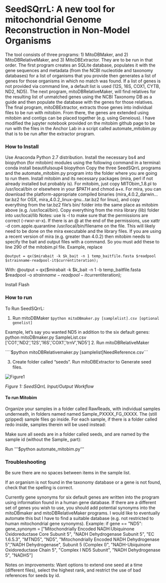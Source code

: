 SeedSQrrL: A new tool for mitochondrial Genome Reconstruction in Non-Model Organisms
====================================================================================
The tool consists of three programs: 1) MitoDBMaker, and 2) MitoDBRelativeMaker, and 3) MitoDBExtractor. They are to be run in that order. The first program creates an SQLite database, populates it with the gene sequences and metadata (from the NCBI nucleotide and taxonomy databases) for a list of organisms that you provide then generates a list of genes for those organisms in which no match was found. If a list of genes is not provided via command line, a default list is used (12S, 16S, COX1, CYTB, ND2, ND5).
The next program, mitoDBRelativeMaker, will find relatives for the resulting list of unmatched genes using the NCBI Taxonomy DB as a guide and then populate the database with the genes for those relatives. The final program, mitoDBExtractor, extracts those genes into individual files to be run with mitobim. From there, the genes are extended using mitobim and contigs can be placed together (e.g. using Geneious). I have modified the jupyter notebook provided on the mitobim github page to be run with the files in the Anchor Lab in a script called automate_mitobim.py that is to be run after the extractor program.


### How to Install

Use Anaconda Python 2.7 distribution. Install the necessary bs4 and biopython (for mitobim) modules using the following command in a terminal:
conda install beautifulsoup4 biopython
Copy the three SeedSQrrL programs and the automate_mitobim.py program into the folder where you are going to run them.
Install mitobim and its necessary packages (mira, perl if not already installed but probably is). For mitobim, just copy MITObim_1.8.pl to /usr/local/bin or elsewhere in your $PATH and chmod a+x. For mira, you can download the platform-appropriate compiled binaries (mira_4.0.2_darwin…tar.bz2 for OSX, mira_4.0.2_linux-gnu...tar.bz2 for linux), and copy everything from the tar.bz2 file’s bin/ folder into the same place as mitobim above (e.g. /usr/local/bin). Copy everything from the mira library (lib) folder into usr/local/lib
Notes: use ls -l to make sure that the permissions are correct (-rwxr-xr-x). If there is an @ at the end of the permissions, use xattr -d com.apple.quarantine /usr/local/bin/filename on the file. This will likely need to be done on the mira executable and the library files. If you are using a recent version of mira (e.g. greater than 4.0.2) then mitobim needs to specify the bait and output files with a command. So you must add these to line 290 of the mitobim.pl file.
Example, replace


	@output = qx($mirabait -k $k_bait -n 1 temp_baitfile.fasta $readpool $strainname-readpool-it$currentiteration);



With:
	@output = qx($mirabait -k $k_bait -n 1 -b temp_baitfile.fasta $readpool -o $strainname-readpool-it$currentiteration);



Install Flash





### How to run

To Run SeedSQrrL:

1. Run mitoDBMaker
```$python mitoDBmaker.py [samplelist].csv [optional genelist]```

Example, let’s say you wanted ND5 in addition to the six default genes:
python mitoDBmaker.py SampleList.csv [\'CO1\',\'ND2\',\'12S\',\'16S\',\'COX1\',\'trnV\',\'ND5\']
2. Run mitoDBRelativeMaker

````$python mitoDBRelativemaker.py [samplelist]NeedReference.csv```

3. Create folder called “seeds”. Run mitoDBExtractor to Generate seed files.


 ![Figure1](https://raw.githubusercontent.com/AlishaMechtley/SeedSQrrL/master/images/InputOutput.png)

*Figure 1: SeedSQrrL Input/Output Workflow*




#### To run Mitobim
Organize your samples in a folder called RawReads, with individual samples underneath, in folders named named Sample_PXXXX_FG_IXXXX. The (still gzipped) sample files go inside. For each sample, if there is a folder called redo inside, samples therein will be used instead:

Make sure all seeds are in a folder called seeds, and are named by the sample id (without the Sample_ part):

Run '''$python automate_mitobim.py'''







### Troubleshooting

Be sure there are no spaces between items in the sample list.

If an organism is not found in the taxonomy database or a gene is not found, check that the spelling is correct.

Currently gene synonyms for six default genes are written into the program using information found in a human gene database. If there are a different set of genes you wish to use, you should add potential synonyms into the mitoDBmaker and mitoDBRelativeMaker programs. I would like to eventually automate this but I have to find a suitable database (e.g. not restricted to human mitochondrial gene synonyms).
Example:
if gene == "ND5":
gene_synonym = ["Mitochondrially Encoded NADH:Ubiquinone Oxidoreductase Core Subunit 5", "NADH Dehydrogenase Subunit 5", "EC 1.6.5.3", "MTND5", "ND5", "Mitochondrially Encoded NADH Dehydrogenase 5","NADH Dehydrogenase", Subunit 5 (Complex I)", "NADH-Ubiquinone Oxidoreductase Chain 5", "Complex I ND5 Subunit", "NADH Dehydrogenase 5", "NADH5"]


Notes on improvements:
Want options to extend one seed at a time (different files), select the highest rank, and restrict the use of bad references for seeds by id.

